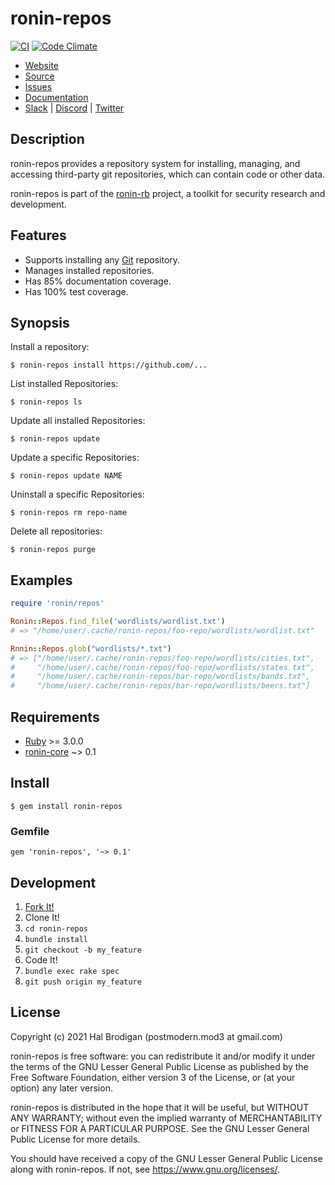 # ronin-repos

[![CI](https://github.com/ronin-rb/ronin-repos/actions/workflows/ruby.yml/badge.svg)](https://github.com/ronin-rb/ronin-repos/actions/workflows/ruby.yml)
[![Code Climate](https://codeclimate.com/github/ronin-rb/ronin-repos.svg)](https://codeclimate.com/github/ronin-rb/ronin-repos)

* [Website](https://ronin-rb.dev)
* [Source](https://github.com/ronin-rb/ronin-repos)
* [Issues](https://github.com/ronin-rb/ronin-repos/issues)
* [Documentation](https://ronin-rb.dev/docs/ronin-repos/frames)
* [Slack](https://ronin-rb.slack.com) |
  [Discord](https://discord.gg/6WAb3PsVX9) |
  [Twitter](https://twitter.com/ronin_rb)

## Description

ronin-repos provides a repository system for installing, managing, and accessing
third-party git repositories, which can contain code or other data.

ronin-repos is part of the [ronin-rb] project, a toolkit for security research
and development.

## Features

* Supports installing any [Git][git] repository.
* Manages installed repositories.
* Has 85% documentation coverage.
* Has 100% test coverage.

## Synopsis

Install a repository:

    $ ronin-repos install https://github.com/...

List installed Repositories:

    $ ronin-repos ls

Update all installed Repositories:

    $ ronin-repos update

Update a specific Repositories:

    $ ronin-repos update NAME

Uninstall a specific Repositories:

    $ ronin-repos rm repo-name

Delete all repositories:

    $ ronin-repos purge

## Examples

```ruby
require 'ronin/repos'

Ronin::Repos.find_file('wordlists/wordlist.txt')
# => "/home/user/.cache/ronin-repos/foo-repo/wordlists/wordlist.txt"

Rnnin::Repos.glob("wordlists/*.txt")
# => ["/home/user/.cache/ronin-repos/foo-repo/wordlists/cities.txt",
#     "/home/user/.cache/ronin-repos/foo-repo/wordlists/states.txt",
#     "/home/user/.cache/ronin-repos/bar-repo/wordlists/bands.txt",
#     "/home/user/.cache/ronin-repos/bar-repo/wordlists/beers.txt"]
```

## Requirements

* [Ruby] >= 3.0.0
* [ronin-core] ~> 0.1

## Install

    $ gem install ronin-repos

### Gemfile

    gem 'ronin-repos', '~> 0.1'

## Development

1. [Fork It!](https://github.com/ronin-rb/ronin-repos/fork)
2. Clone It!
3. `cd ronin-repos`
4. `bundle install`
5. `git checkout -b my_feature`
6. Code It!
7. `bundle exec rake spec`
8. `git push origin my_feature`

## License

Copyright (c) 2021 Hal Brodigan (postmodern.mod3 at gmail.com)

ronin-repos is free software: you can redistribute it and/or modify
it under the terms of the GNU Lesser General Public License as published
by the Free Software Foundation, either version 3 of the License, or
(at your option) any later version.

ronin-repos is distributed in the hope that it will be useful,
but WITHOUT ANY WARRANTY; without even the implied warranty of
MERCHANTABILITY or FITNESS FOR A PARTICULAR PURPOSE.  See the
GNU Lesser General Public License for more details.

You should have received a copy of the GNU Lesser General Public License
along with ronin-repos.  If not, see <https://www.gnu.org/licenses/>.

[ronin-rb]: https://ronin-rb.dev/

[Ruby]: https://www.ruby-lang.org
[git]: https://git-scm.com/
[ronin-core]: https://github.com/ronin-rb/ronin-core#readme
